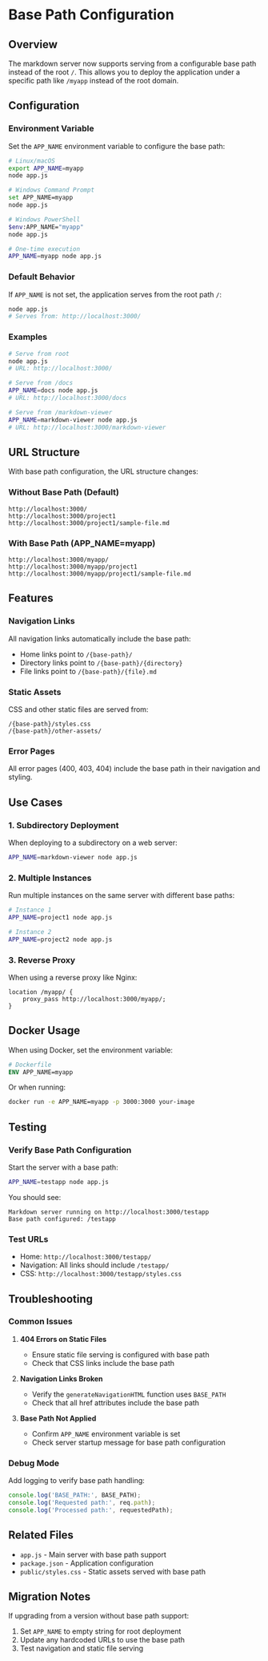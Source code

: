 # Base Path Configuration

## Overview

The markdown server now supports serving from a configurable base path instead of the root `/`. This allows you to deploy the application under a specific path like `/myapp` instead of the root domain.

## Configuration

### Environment Variable

Set the `APP_NAME` environment variable to configure the base path:

```bash
# Linux/macOS
export APP_NAME=myapp
node app.js

# Windows Command Prompt
set APP_NAME=myapp
node app.js

# Windows PowerShell
$env:APP_NAME="myapp"
node app.js

# One-time execution
APP_NAME=myapp node app.js
```

### Default Behavior

If `APP_NAME` is not set, the application serves from the root path `/`:

```bash
node app.js
# Serves from: http://localhost:3000/
```

### Examples

```bash
# Serve from root
node app.js
# URL: http://localhost:3000/

# Serve from /docs
APP_NAME=docs node app.js
# URL: http://localhost:3000/docs

# Serve from /markdown-viewer
APP_NAME=markdown-viewer node app.js
# URL: http://localhost:3000/markdown-viewer
```

## URL Structure

With base path configuration, the URL structure changes:

### Without Base Path (Default)
```
http://localhost:3000/
http://localhost:3000/project1
http://localhost:3000/project1/sample-file.md
```

### With Base Path (APP_NAME=myapp)
```
http://localhost:3000/myapp/
http://localhost:3000/myapp/project1
http://localhost:3000/myapp/project1/sample-file.md
```

## Features

### Navigation Links
All navigation links automatically include the base path:
- Home links point to `/{base-path}/`
- Directory links point to `/{base-path}/{directory}`
- File links point to `/{base-path}/{file}.md`

### Static Assets
CSS and other static files are served from:
```
/{base-path}/styles.css
/{base-path}/other-assets/
```

### Error Pages
All error pages (400, 403, 404) include the base path in their navigation and styling.

## Use Cases

### 1. Subdirectory Deployment
When deploying to a subdirectory on a web server:
```bash
APP_NAME=markdown-viewer node app.js
```

### 2. Multiple Instances
Run multiple instances on the same server with different base paths:
```bash
# Instance 1
APP_NAME=project1 node app.js

# Instance 2  
APP_NAME=project2 node app.js
```

### 3. Reverse Proxy
When using a reverse proxy like Nginx:
```nginx
location /myapp/ {
    proxy_pass http://localhost:3000/myapp/;
}
```

## Docker Usage

When using Docker, set the environment variable:

```dockerfile
# Dockerfile
ENV APP_NAME=myapp
```

Or when running:
```bash
docker run -e APP_NAME=myapp -p 3000:3000 your-image
```

## Testing

### Verify Base Path Configuration
Start the server with a base path:
```bash
APP_NAME=testapp node app.js
```

You should see:
```
Markdown server running on http://localhost:3000/testapp
Base path configured: /testapp
```

### Test URLs
- Home: `http://localhost:3000/testapp/`
- Navigation: All links should include `/testapp/`
- CSS: `http://localhost:3000/testapp/styles.css`

## Troubleshooting

### Common Issues

1. **404 Errors on Static Files**
   - Ensure static file serving is configured with base path
   - Check that CSS links include the base path

2. **Navigation Links Broken**
   - Verify the `generateNavigationHTML` function uses `BASE_PATH`
   - Check that all href attributes include the base path

3. **Base Path Not Applied**
   - Confirm `APP_NAME` environment variable is set
   - Check server startup message for base path configuration

### Debug Mode
Add logging to verify base path handling:
```javascript
console.log('BASE_PATH:', BASE_PATH);
console.log('Requested path:', req.path);
console.log('Processed path:', requestedPath);
```

## Related Files

- `app.js` - Main server with base path support
- `package.json` - Application configuration
- `public/styles.css` - Static assets served with base path

## Migration Notes

If upgrading from a version without base path support:

1. Set `APP_NAME` to empty string for root deployment
2. Update any hardcoded URLs to use the base path
3. Test navigation and static file serving
